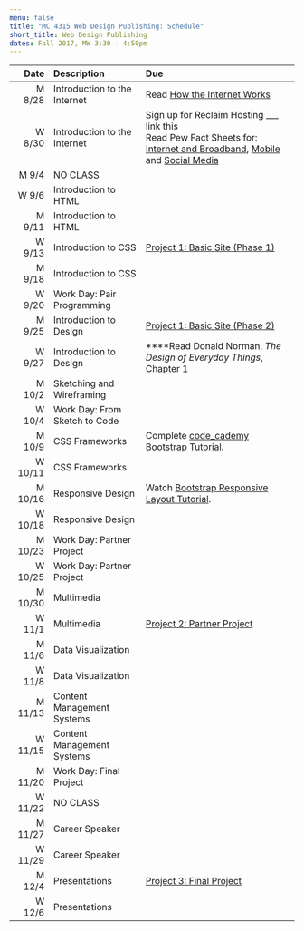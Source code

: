 ```yaml
---
menu: false
title: "MC 4315 Web Design Publishing: Schedule"
short_title: Web Design Publishing
dates: Fall 2017, MW 3:30 - 4:50pm
---
```


Date | Description | Due
---: | :----------- | :---
M 8/28 | Introduction to the Internet | Read [How the Internet Works](http://www.rookiemag.com/2016/11/how-internet-works/)
W 8/30 | Introduction to the Internet| Sign up for Reclaim Hosting ___ link this <br />Read Pew Fact Sheets for: [Internet and Broadband](http://www.pewinternet.org/fact-sheet/internet-broadband/), [Mobile](http://www.pewinternet.org/fact-sheet/mobile/) and [Social Media](http://www.pewinternet.org/fact-sheet/social-media/)
M 9/4 | NO CLASS |
W 9/6 | Introduction to HTML |
M 9/11 | Introduction to HTML|
W 9/13 | Introduction to CSS | [Project 1: Basic Site (Phase 1)](/assignments/web/web_design_publishing_project_1.html)
M 9/18 | Introduction to CSS |
W 9/20 | Work Day: Pair Programming|
M 9/25 | Introduction to Design | [Project 1: Basic Site (Phase 2)](/assignments/web/web_design_publishing_project_1.html)
W 9/27 | Introduction to Design| ****Read Donald Norman, _The Design of Everyday Things_, Chapter 1
M 10/2 | Sketching and Wireframing |
W 10/4 | Work Day: From Sketch to Code |
M 10/9 | CSS Frameworks | Complete [code_cademy Bootstrap Tutorial](https://www.codecademy.com/courses/web-beginner-en-yjvdd/0/1).
W 10/11 | CSS Frameworks|
M 10/16 | Responsive Design | Watch [Bootstrap Responsive Layout Tutorial](https://www.youtube.com/watch?v=Ct7APU7t-ts).
W 10/18 | Responsive Design|
M 10/23 | Work Day: Partner Project |
W 10/25 | Work Day: Partner Project |
M 10/30 | Multimedia |
W 11/1 | Multimedia| [Project 2: Partner Project](/assignments/web/web_design_publishing_project_2.html)
M 11/6 | Data Visualization |
W 11/8 | Data Visualization|
M 11/13 | Content Management Systems |
W 11/15 | Content Management Systems |
M 11/20 | Work Day: Final Project |
W 11/22 | NO CLASS |
M 11/27 | Career Speaker |
W 11/29 | Career Speaker |
M 12/4 | Presentations | [Project 3: Final Project](/assignments/web/web_design_publishing_project_3.html)
W 12/6 | Presentations |
